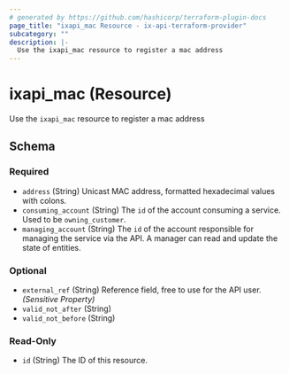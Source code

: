 ```yaml
---
# generated by https://github.com/hashicorp/terraform-plugin-docs
page_title: "ixapi_mac Resource - ix-api-terraform-provider"
subcategory: ""
description: |-
  Use the ixapi_mac resource to register a mac address
---
```


# ixapi_mac (Resource)

Use the `ixapi_mac` resource to register a mac address



<!-- schema generated by tfplugindocs -->
## Schema

### Required

- `address` (String) Unicast MAC address, formatted hexadecimal values with colons.
- `consuming_account` (String) The `id` of the account consuming a service.  Used to be `owning_customer`.
- `managing_account` (String) The `id` of the account responsible for managing the service via the API. A manager can read and update the state of entities.

### Optional

- `external_ref` (String) Reference field, free to use for the API user. *(Sensitive Property)*
- `valid_not_after` (String)
- `valid_not_before` (String)

### Read-Only

- `id` (String) The ID of this resource.


